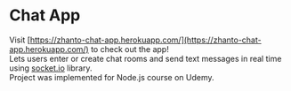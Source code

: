 # Chat App

Visit [https://zhanto-chat-app.herokuapp.com/](https://zhanto-chat-app.herokuapp.com/) to check out the app!  
Lets users enter or create chat rooms and send text messages in real time using [socket.io](https://socket.io/) library.  
Project was implemented for Node.js course on Udemy.